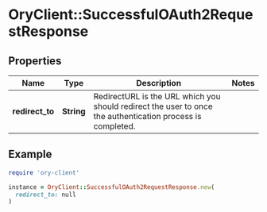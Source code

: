 # OryClient::SuccessfulOAuth2RequestResponse

## Properties

| Name | Type | Description | Notes |
| ---- | ---- | ----------- | ----- |
| **redirect_to** | **String** | RedirectURL is the URL which you should redirect the user to once the authentication process is completed. |  |

## Example

```ruby
require 'ory-client'

instance = OryClient::SuccessfulOAuth2RequestResponse.new(
  redirect_to: null
)
```

